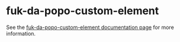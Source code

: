 fuk-da-popo-custom-element
================

See the [fuk-da-popo-custom-element documentation page](http://.../fuk-da-popo-custom-element) for more information.

